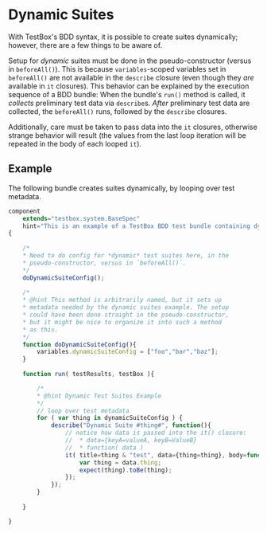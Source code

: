 # Dynamic Suites

With TestBox's BDD syntax, it is possible to create suites dynamically; however, there are a few things to be aware of.

Setup for *dynamic* suites must be done in the pseudo-constructor (versus in `beforeAll()`). This is because `variables`-scoped variables set in `beforeAll()` are not available in the `describe` closure (even though they *are* available in `it` closures). This behavior can be explained by the execution sequence of a BDD bundle: When the bundle's `run()` method is called, it *collects* preliminary test data via `describe`s. *After* preliminary test data are collected, the `beforeAll()` runs, followed by the `describe` closures.

Additionally, care must be taken to pass data into the `it` closures, otherwise strange behavior will result (the values from the last loop iteration will be repeated in the body of each looped `it`).

## Example

The following bundle creates suites dynamically, by looping over test metadata.

```javascript
component
	extends="testbox.system.BaseSpec"
	hint="This is an example of a TestBox BDD test bundle containing dynamically-defined suites."
{
	
	/*
	* Need to do config for *dynamic* test suites here, in the
	* pseudo-constructor, versus in `beforeAll()`.
	*/
	doDynamicSuiteConfig();
	
	/*
	* @hint This method is arbitrarily named, but it sets up 
	* metadata needed by the dynamic suites example. The setup
	* could have been done straight in the pseudo-constructor,
	* but it might be nice to organize it into such a method
	* as this.
	*/
	function doDynamicSuiteConfig(){
		variables.dynamicSuiteConfig = ["foo","bar","baz"];
	}
	
	function run( testResults, testBox ){

		/*
		* @hint Dynamic Test Suites Example
		*/
		// loop over test metadata
		for ( var thing in dynamicSuiteConfig ) {
			describe("Dynamic Suite #thing#", function(){
				// notice how data is passed into the it() closure:
				//  * data={keyA=valueA, keyB=ValueB}
				//  * function( data )
				it( title=thing & "test", data={thing=thing}, body=function( data ) {
					var thing = data.thing;
					expect(thing).toBe(thing);
				});
			});
		}
	
	}

}
```
